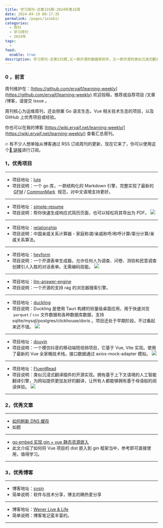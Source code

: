 ```yaml
---
title: 学习周刊-总第155期-2024年第16周
date: 2024-04-19 00:17:35
permalink: /pages/1a1eb1/
categories:
  - 周刊
  - 学习周刊
  - 2024年
tags:
  -
feed:
  enable: true
description: 学习周刊-总第155期,又一款开源的数据库软件，又一款开源的类似沉浸式翻译的插件
---
```


<ArticleTopAd></ArticleTopAd>

### 0 ，前言

周刊维护在：[https://github.com/eryajf/learning-weekly](https://github.com/eryajf/learning-weekly) 欢迎投稿，推荐或自荐项目 /文章 /博客，请提交 issue 。

周刊核心为运维周刊，还会侧重 Go 语言生态，Vue 相关技术生态的项目，以及 GitHub 上优秀项目或经验。

你也可以在我的博客 [https://wiki.eryajf.net/learning-weekly/](https://wiki.eryajf.net/learning-weekly/) 查看汇总周刊。

🔥 有不少人想单独从博客通过 RSS 订阅周刊的更新，现在它来了，你可以使用这个[🔗 链接](https://wiki.eryajf.net/learning-weekly.xml)进行订阅。

### 1，优秀项目

---

- 项目地址：[lute](https://github.com/88250/lute/)
- 项目说明：一个 go 库，一款结构化的 Markdown 引擎，完整实现了最新的  [GFM](https://github.github.com/gfm/) / [CommonMark](https://commonmark.org/)  规范，对中文语境支持更好。

---

- 项目地址：[simple-resume](https://github.com/LynanBreeze/simple-resume)
- 项目说明：帮你快速生成响应式简历页面，也可以轻松将其导出为 PDF。
  ![](https://t.eryajf.net/imgs/2024/03/1711518974864.png)

---

- 项目地址：[relationship](https://github.com/mumuy/relationship)
- 项目说明：中国亲戚关系计算器 - 家庭称谓/亲戚称呼/称呼计算/辈分计算/亲戚关系算法。

---

- 项目地址：[heyform](https://github.com/heyform/heyform)
- 项目说明：一个开源表单生成器，允许任何人为调查、问卷、测验和民意调查创建引人入胜的对话表单。无需编码技能。
  ![](https://t.eryajf.net/imgs/2024/04/1711976196165.png)

---

- 项目地址：[llm-answer-engine](https://github.com/developersdigest/llm-answer-engine)
- 项目说明：一个开源的支持 rag 的浏览器搜索引擎。

---

- 项目地址：[duckling](https://github.com/l1xnan/duckling)
- 项目说明：Duckling 是使用 Tauri 构建的轻量级桌面应用，用于快速浏览  `parquet` / `csv` 文件数据和各种数据库数据，支持 sqlite/mysql/postgres/clickhouse/doris 。项目还处于早期阶段，不过看起来还不错。
  ![](https://t.eryajf.net/imgs/2024/04/1712015089645.png)

---

- 项目地址：[douyin](https://github.com/zyronon/douyin)
- 项目说明：一个模仿抖音的移动端短视频项目，它基于 Vue, Vite 实现。使用了最新的 Vue 全家桶技术栈，接口数据通过 axios-mock-adapter 模拟。
  ![](https://t.eryajf.net/imgs/2024/04/1712015444122.png)

---

- 项目地址：[FluentRead](https://github.com/Bistutu/FluentRead)
- 项目说明：类似沉浸式翻译插件的开源实现。拥有基于上下文语境的人工智能翻译引擎，为网站提供更加友好的翻译，让所有人都能够拥有基于母语般的阅读体验。
  ![](https://t.eryajf.net/imgs/2024/04/1713105262272.png)

---

### 2，优秀文章

---

- [如何刷新 DNS 缓存](https://sysin.org/blog/how-to-flush-dns-cache/)
- 如题

---

- [go embed 实现 gin + vue 静态资源嵌入](https://blog.csdn.net/u010280075/article/details/130872405)
- 此文介绍了如何将 Vue 项目的 dist 嵌入到 gin 框架当中，参考即可直接使用，值得学习。

---

### 3，优秀博客

---

- 博客地址：[sysin](https://sysin.org/)
- 简单说明：软件与技术分享，博主的确热爱分享

---

- 博客地址：[Wener Live &amp; Life](https://wener.me/)
- 简单说明：博客笔记蛮丰富的。

---
